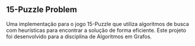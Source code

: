## 15-Puzzle Problem

Uma implementação para o jogo 15-Puzzle que utiliza algoritmos de busca com heurísticas para encontrar a solução de forma eficiente. Este projeto foi desenvolvido para a disciplina de Algoritmos em Grafos.
